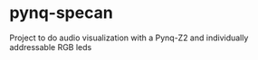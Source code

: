# pynq-specan

Project to do audio visualization with a Pynq-Z2 and individually addressable RGB leds
